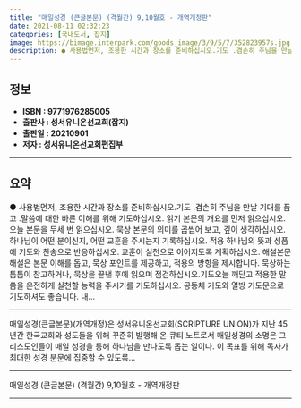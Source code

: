 ```yaml
---
title: "매일성경 (큰글본문) (격월간) 9,10월호 - 개역개정판"
date: 2021-08-11 02:32:23
categories: [국내도서, 잡지]
image: https://bimage.interpark.com/goods_image/3/9/5/7/352823957s.jpg
description: ● 사용법먼저, 조용한 시간과 장소를 준비하십시오.기도 .겸손히 주님을 만날 기대를 품고 .말씀에 대한 바른 이해를 위해 기도하십시오. 읽기 본문의 개요를 먼저 읽으십시오. 오늘 본문을 두세 번 읽으십시오. 묵상 본문의 의미를 곱씹어 보고, 깊이 생각하십시오. 하나님이 어떤 분
---
```


## **정보**

- **ISBN : 9771976285005**
- **출판사 : 성서유니온선교회(잡지)**
- **출판일 : 20210901**
- **저자 : 성서유니온선교회편집부**

------



## **요약**

●  사용법먼저, 조용한 시간과 장소를 준비하십시오.기도  .겸손히 주님을 만날 기대를 품고 .말씀에 대한 바른 이해를 위해 기도하십시오. 읽기  본문의 개요를 먼저 읽으십시오.   오늘 본문을 두세 번 읽으십시오. 묵상 본문의 의미를 곱씹어 보고, 깊이 생각하십시오. 하나님이 어떤 분이신지, 어떤 교훈을 주시는지 기록하십시오. 적용 하나님의 뜻과 성품에 기도와 찬송으로 반응하십시오. 교훈이 실천으로 이어지도록 계획하십시오. 해설본문 해설은 본문 이해를 돕고, 묵상 포인트를 제공하고, 적용의 방향을 제시합니다. 묵상하는 틈틈이 참고하거나, 묵상을 끝낸 후에 읽으며 점검하십시오.기도오늘 깨닫고 적용한 말씀을 온전하게 실천할 능력을 주시기를 기도하십시오. 공동체 기도와 열방 기도문으로 기도하셔도 좋습니다. 내...

------

매일성경(큰글본문)(개역개정)은 성서유니온선교회(SCRIPTURE UNION)가 지난 45년간 한국교회와 성도들을 위해 꾸준히 발행해 온 큐티 노트로서 매일성경의 소명은 그리스도인들이 매일 성경을 통해 하나님을 만나도록 돕는 일이다. 이 목표를 위해 독자가 최대한 성경 분문에 집중할 수 있도록... 

------


매일성경 (큰글본문) (격월간) 9,10월호 - 개역개정판 

------


